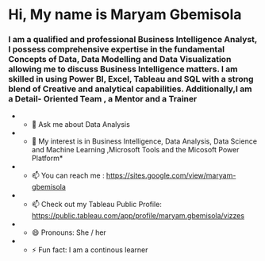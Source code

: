 # Hi, My name is Maryam Gbemisola

### I am a qualified  and professional Business Intelligence Analyst, I possess comprehensive expertise in the fundamental Concepts of Data, Data Modelling and Data Visualization allowing me to discuss Business Intelligence matters. I am skilled in using Power BI, Excel, Tableau and SQL with a strong blend of Creative and analytical capabilities. Additionally,I am a Detail- Oriented Team , a Mentor and a Trainer

-  * 💬 Ask me about Data Analysis
- * 💬 My interest is in Business Intelligence, Data Analysis, Data Science and Machine Learning ,Microsoft Tools and the Micosoft Power Platform*
- * 📫 You can reach me : https://sites.google.com/view/maryam-gbemisola
- * 📫 Check out my Tableau Public Profile:  https://public.tableau.com/app/profile/maryam.gbemisola/vizzes
- * 😄 Pronouns: She / her
- * ⚡ Fun fact: I am a continous learner

